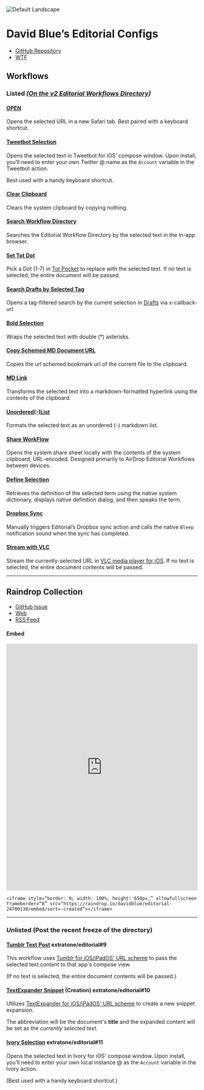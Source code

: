![Default Landscape](https://user-images.githubusercontent.com/43663476/169541538-0c4fbe47-2ea4-4626-bb0e-1ee1e93d43f2.png)

# David Blue’s Editorial Configs
- [GitHub Repository](https://github.com/extratone/editorial)
- [WTF](https://davidblue.wtf/drafts/2A7AA5A4-33D2-416B-A701-298FEE8B3BC2.html)


## Workflows

### Listed *([On the v2 Editorial Workflows Directory](http://www.editorial-app.appspot.com/workflows/search?q=david+blue))*

#### [OPEN](http://www.editorial-app.appspot.com/workflow/6364927996461056/GApRE_Z4wXk)

Opens the selected URL in a new Safari tab. Best paired with a keyboard shortcut.

#### [Tweetbot Selection](http://www.editorial-app.appspot.com/workflow/6446859329470464/giWk4JLMKzI)

Opens the selected text in Tweetbot for iOS’ compose window. Upon install, you’ll need to enter your own Twitter @ name as the `Account` variable in the Tweetbot action.

Best used with a handy keyboard shortcut.

#### [Clear Clipboard](http://www.editorial-app.appspot.com/workflow/6450208867090432/4maxhAKGONg)

Clears the system clipboard by copying nothing.

#### [Search Workflow Directory](http://www.editorial-app.appspot.com/workflow/6455131168047104/ELrK3zhHJlY)

Searches the Editorial Workflow Directory by the selected text in the in-app browser.

#### [Set Tot Dot](http://www.editorial-app.appspot.com/workflow/6438841967706112/1g87io-ZLak)

Pick a Dot (1-7) in [Tot Pocket](https://apps.apple.com/us/app/tot-pocket/id1498235191) to replace with the selected text. If no text is selected, the entire document will be passed. 

#### [Search Drafts by Selected Tag](http://www.editorial-app.appspot.com/workflow/6448762469744640/B-U2qwccRdg)

Opens a tag-filtered search by the current selection in [Drafts](https://apps.apple.com/us/app/drafts/id1435957248) via x-callback-url. 

#### [Bold Selection](http://www.editorial-app.appspot.com/workflow/6443763664683008/uhPTKphZrro)

Wraps the selected text with double (*) asterisks.

#### [Copy Schemed MD Document URL](http://www.editorial-app.appspot.com/workflow/6453697655603200/vFX-BA4C2zo)

Copies the url schemed bookmark url of the current file to the clipboard.

#### [MD Link](http://www.editorial-app.appspot.com/workflow/6441302916857856/BraQ_q3ljQE)

Transforms the selected text into a markdown-formatted hyperlink using the contents of the clipboard.

#### [Unordered(-)List](http://www.editorial-app.appspot.com/workflow/6451242947575808/NFTUMOGvBbw)

Formats the selected text as an unordered (-) markdown list.

#### [Share WorkFlow](http://www.editorial-app.appspot.com/workflow/6446244142514176/hGYrAgCs34I)

Opens the system share sheet locally with the contents of the system clipboard, URL-encoded. Designed primarily to AirDrop Editorial Workflows between devices.

#### [Define Selection](http://www.editorial-app.appspot.com/workflow/6362016277069824/me-8dVTz2XA)

Retrieves the definition of the selected term using the native system dictionary, displays native definition dialog, and then speaks the term.

#### [Dropbox Sync](http://www.editorial-app.appspot.com/workflow/5046322772049920/pjMNMniXSII)

Manually triggers Editorial’s Dropbox sync action and calls the native `Bleep` notification sound when the sync has completed.

#### [Stream with VLC](http://www.editorial-app.appspot.com/workflow/6366168235376640/4KoGog2kW-Q)

Stream the currently-selected URL in [VLC media player for iOS](https://apps.apple.com/us/app/vlc-media-player/id650377962). If no text is selected, the entire document contents will be passed.

---

## Raindrop Collection

- [GitHub Issue](https://github.com/extratone/editorial/issues/5)
- [Web](https://raindrop.io/davidblue/editorial-24700138)
- [RSS Feed](https://raindrop.io/collection/24700138/feed)

#### Embed

<iframe style="border: 0; width: 100%; height: 650px;" allowfullscreen frameborder="0" src="https://raindrop.io/davidblue/editorial-24700138/embed/sort=-created"></iframe>

```
<iframe style=“border: 0; width: 100%; height: 650px;” allowfullscreen frameborder=“0” src=“https://raindrop.io/davidblue/editorial-24700138/embed/sort=-created”></iframe>
```

---

### *Un*listed (Post the recent freeze of the directory)

#### [Tumblr Text Post](https://itty.bitty.site/#/editorial://add-workflow?workflow-data-b64=eNrVVctu2zAQ_BWCh6YF5Dhp00MFBEZSOEWAoDYspznUhUFT65gIRark0g8YBvo1_bB-SZd6OGlzySlILpKwOzu7o5GWW66kNTzlhTLxyXe8lUroDoZipt1haW55woVERTmeft_yUgQP5zC3DkbBGEWAdC60h6RO3Shc2IDZwq4oNxROFIDg_B4lg0dbjBVqoL7ELrXwlOY31t3NtV2dVd2-AF4oDV-pnEfqe54tV0bqkMOF1Tm4PXET7a8RjFdRVZXY7ZLnmzpD6vBNOCVm-vHcJopJOVYsCV8KHSDGcVPGuMiXwkjIx7BGSqO9AzMS5haq4u1Rwo53BLs0ZUC-I0DEpbzHd8-qkZzJQIPE_aT_qoSixE2NIPSgxMqL44TPo19VTRs8ehgcQamFhAJMVPXn129i9hVN36BycKVMfBPowgv0dGbzzeu1dAQ_A3iMU9aj_K8SG4YMkI3FreftqE9Teq8siiyCRhXd3H8GL_AfrUW-Uj8HJZjr0dUjcZbil_XPGNNP1vXhYyOsXV3bk_dNpPnwtyefWkh8c_fS64MknXQn3XVHCq1nQt51gtOTbkT0KsbT3pvIQ7dYfdqL9Q6WIPS5sysP7iyQbIEqEmzqHUAdxOzBIiFB6XRK12k_-3w27E-nlc6VUHhN-0NfWUGLZn8o_Ehaq8fVhCxKZ0Pro_4cvHSq4ebjhfKsPgMZmeRZU0E2MjXIJl01FPkgO2DUnHm5oBXG0LKSnGG4AOabbcmiYEanLB1QGBG4EMhEWR54ihal9cCWClaHEzMxby_nzNi6hNq3HEnFCNVCZLmVIa7LltOzldKazaDqDfnhO777C_50y4s~) extratone/editorial#9

This workflow uses [Tumblr for iOS/iPadOS' URL scheme](https://gist.github.com/extratone/3e0b5151ebc86e700e800fc6262e8e75) to pass the selected text content to that app's compose view.

(If no text is selected, the entire document contents will be passed.)


#### [TextExpander Snippet](https://itty.bitty.site/#/editorial://add-workflow?workflow-data-b64=eNq9VNtqGzEQ_RWhhwbMbpyU9mUhhKQ4JWDq4E2ah7qYsXZsC8vSIo18qTH0a_ph_ZKOdh23IS30KS_aZS5n5ujMaCe1clYWcqlt-gt5e1pY6RmQdjY3bpa7SPnb09rOZCZBJXOQxZedrCEGvMap8ziM1moOKKZgAmat61HTnHPLuVuz7w48LJHQh2OUioHc8l6TQW6C0ZWBwG756Pxiatz6qqn2EelGG_zE6TJB_8bZSW2ViRXeOFOhPwIfrL0NoQ06UWwc-332el2XxBU-g9cwMS_7tolM0X4yuQITMZlpWyczVCuwCqt73BC7yS3QDsHOsMndnWXifM9ht7aOJPcckOIKeSn3r0qRhSnRoKJjp89J4rKmbRvB0YOaGinOMjlNcjU5fzUOsTagcIk2sfr5_QcjhwamZ0l77GubboJ8fF1JBzXah2H_BU_H9lsmcZ7J5P5vHd89CXkYg937fylLSC6qeb5Rxag76m5yBcZMQC3y6M2oqzwC4SVMJv7i8k2wuq6R-G_mXawveA08NEAM6HGFYK69Wwf0V5Fp86IntG17oVwSJn-owoSK8ZjPca_8cHXXG48bnmvQ9MBimL4DVu24YF-zp9FOnHubGiwvpijblphjhUF5fcCXD4ygv2EQz6JZSKEH5air76AalCeCy4ug5jwRgpxo2QoQFtfiQFZgSk67firu5-zkq8CVbh4xsdbGiAnnsqNyKqbBOgmi06GkeKcjuGzjxLaDSvAzyE8HHTMDV4DQxHRU9J59ZivCYfhFutzOqdz_AiRW5ZE~) (Creation) extratone/editorial#10

Utilizes [TextExpander for iOS/iPadOS' URL scheme](https://smilesoftware.com/textexpander/entry/textexpander-touch-3-5-adds-create-expand-xcallbackurl-support/) to create a new snippet expansion. 

The abbreviation will be the document's **title** and the expanded content will be set as the *currently selected text*.


#### [Ivory Selection](https://itty.bitty.site/#/editorial://add-workflow?workflow-data-b64=eNrtW91uI7cVfpWBisY2YjrDf9LY3ZS_QIEiWexukIs6UMYSZQ88nlFGo3WNxQJ5hwIF-i59mn2SHkqyvUkbYJyrXMyNMCIPycPvHPL8kPwwqxddOzuf3dZt_tqg_e-qbqt2kdC6vrq6R5dVe3O2bq9mp7NqMdRAMDv_-4fZutpukk2rrk9vtm1bA8H5qmo26XS26Jqu_1t1mZrZOT7dU35fD9fddnh73d0B6euqr27TkPrNU6PtZuhu39VDk4Cj191mKO6gTfHX911_D2MvmmoD1LPvu_5m1XR3ZseL27Wa5UGeevwwo5ZxK7lAXFqBGBMK6VJ4xLjGymljjKWZbrhf59Gq5fs84eW79I8B-hq6m9S-qdqrlDv7CAW5_Hz27rreFHsMin7bwnfx-h6m1RabRV-vh2K4roZiUbXFZSoAyVV9te3Tcj-P-27bF91dWzxxela8q9ZF1S6L665ZQuv00PvQFWlZD7uiQ99dv_v31Ho_WtUDxXXu9zr1CXrMPC6629vUDsWe3W3VNPfAa57FU_uiHjapWRWffv5nsUqpKVZ9SnngPt127xNUn81g6l5KqqK0yAWsAT_ukI3KIWmJUl4RQYz5oyCZ8enWOxUtjj_96z8nxeV2GP5QcHLssWOaIhddAMWMHFnDCcIlqKUMHKroBOdoOF2wJXPeAogeVjcrNdJWRaRCKSkhJMDSB3x89b5e2mabAEMhmVUGFDpynRU6ltDYKiRx8DgwbrAOkwRGS6A03JQmahQ1UVmhYX_QmqPgWKlkyUEOfCycsw_laYE_Atmf8-y6_hw4SDtQZ09Qf52_qfCMUE6Rt5Qg5gRFlggBw3JjvOG2LP0kxdFStEqQIFRAxEmQoiIEaQ-7lDclp1HDPm_JZC9H2cuINWMUIyWtBSQxQap0FOnAjWU0EkflpJij4dSeUh8VR6UmeYMH90NzEhF30UANFzFM63w8nPP53s2e7yc_fxp_Pt979U21SHl1pR5wOvZpVW2boTCLRbdthxPA9CbdQ80ow3v6IJbLalMvHmRy8PAPXQJXHx7L3t2lNDyOMcq0nP6G6K9TfXUNssZluRthT7QBCS6uH0fQOprIMGgXVRiBQVHIYh4R89zxMgrLMP2M5Tdp2PY7cYadeaqrZvbxB3DqNJYBekLWRjBG2mnAwQDfJmCmnC0959PuOco9psH6QBmSVIMYbHbOFJEQxgnnXNDGBjEhOQZJVXIeSh-R89ogZjxDWgeJjPKCckFFaeyE5BgkWSm0CFwgaqSArQFiBZXNumFeGAfxL-Z6MkHjXU0brSUQfwnADjx3j5EVgClst4rzkngn4gTnaDgx08FqAzppJOyYhEVwNRUAiz1gyXSMkkxwjt82RRltCQbIe3BpmIweGQ3L3gfJnLKG2ik_8xz3PVjilClRKb1EjApw34k1SFrJpIQIyVM2wfkM94hZMN0WYZ-9VIPBPWKOI0qcjQ58ZerEBOdoOAnHgUZOUeCUg2UnHHZR7ZHAYNqDF5qYKbh8hqOko44MkCTRB8QEhYDIWYtMEAp7xqWykyl6hmXHKkalFcLCOwh_KUUK9lJEIA4qWT7hCniCczScgWNsBGMIUwvaKS1G2kuMoNhLXnph7WSKnnHy4i2JJmhECC0hUmewzq0hSEhKhHSmxGIyRb8_MbfnJiflZvXtuuuH4u5w7n3RPhSky8u-u9uk_qJd9d1tse2bpr4sDtU_bbshXbQX7Y6VTfHysYezqzR8lvk7PslU1T4dB2R7-kx0fHRI0h2dFt90bQLCIWfofkW0y9o9kSwAh8tqcfMrqv-TPIM2MR_-7xj4067ry244v_jq4qsXAEBKbQs8vrr4at1thq8zri9f5N9XXzyMMYc5v3wBP6--qNt5n9bN_Xzo5puhGrabeb0E-twrfL3KY9SrYvf_HP4ANw2weFTn-wW7MY9yKZAcoNgR7cm-fLmH8_hQdfLQHiqOPmfvqPjyQLkb5-TQ4wO7v-zy6JfTeGp7lB4Q2vO16-ZJ3GfdOrXH0ATKYS350lihdLa42SkM4B4agSFuicFzgkNQYcpPjF-J0thQGm1gJ2MQATpqkZJYI405V4xgbvBkJ57hY5csypzkMSyCduIcUBsICL13XCsmhSsnOJ8BJyGCQLSHtKUKMWIkAhABWGq0sgZrKSY4n5HuwYboUipUcg9wasmRFUwiKQPTzNtIrZvgHH8ZxDFrBFdIB5FvN5UMKQqxYNSl9qx0PsQpZBkPJ-VOMOsjUt7mQ9Z8jcBHCegSV6poVMn4BOf4gJqLCI6RhsUuBGIqCmSkBRvvKdM2SGXClNt9RjJSBoDT5iSPYuAoKYqsihg5woUyVpY6Tme1o5A0nDkwQBxJLEEdoyRIZWCZ0l5GFmDNuwnJUUiC1XbYYXDeCUGsxAYZFzSSBqvAgmSBTzvmMwxQ5AI2zYickWDPCeikttwgLozzOsrAzXSZ7RlwYuK5LQ2SNGY4aTZApEQyOqtD5NgrPK3zUeeKYy5unQ_9Np3OQhA-BmEQJVzmkCkiE41ADmPjg-Cc6-mU5xlbLLUE5_wSE-DeMwpxkxHgRWFlBHHSGeGmdNNYOD_mu4kjX1LR3_eS6jefTr1uqvu33bZdhtUqLYb_eUN1V9XDd-1QN7Fu6811Wj4sqLSj_wZI89MK4GGOYSY_nM7afdHuxVbx9vHq_ulsmfYg17vXZt-uU7vZQ7-jATHuoKvb_WOvApAo6m_ffvr53xnpdbdJIOd22d2dFd-tQXp1uxkA89MseCBqmqJNuRMQapuRf9SHpltUzZ4cdLD4S1Htx70Yfjxktn8s3ld9XV02KQ-f6_Ys7FXxLCeNj23aDAUAf9C2qriGzfG-uEn3l13VL7N69MNiO5ydzD7-F_ObLsA~) extratone/editorial#11

Opens the selected text in Ivory for iOS’ compose window. Upon install, you’ll need to enter your own local instance @ as the 	`Account` variable in the Ivory action.

(Best used with a handy keyboard shortcut.)